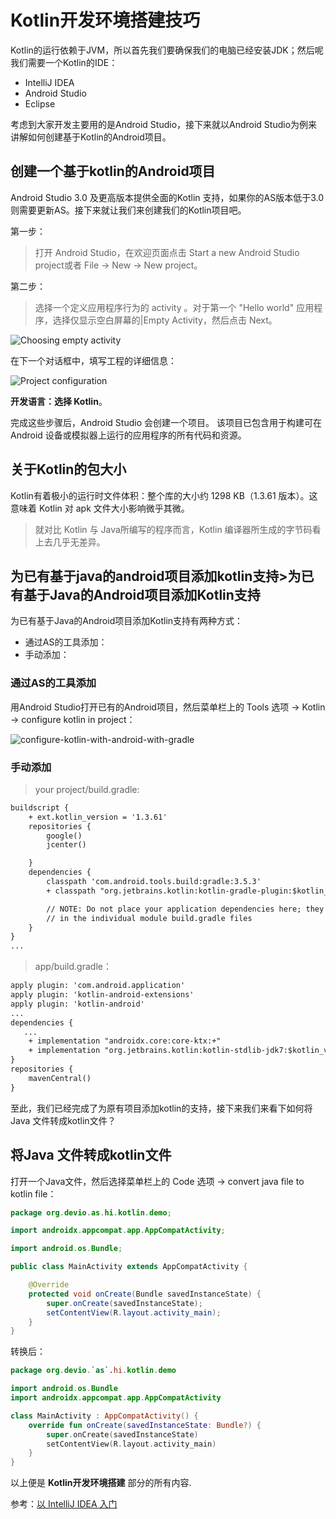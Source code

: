 # Kotlin开发环境搭建技巧

Kotlin的运行依赖于JVM，所以首先我们要确保我们的电脑已经安装JDK；然后呢我们需要一个Kotlin的IDE：

  * IntelliJ IDEA
  * Android Studio
  * Eclipse

考虑到大家开发主要用的是Android Studio，接下来就以Android Studio为例来讲解如何创建基于Kotlin的Android项目。

## 创建一个基于kotlin的Android项目

Android Studio 3.0 及更高版本提供全面的Kotlin 支持，如果你的AS版本低于3.0则需要更新AS。接下来就让我们来创建我们的Kotlin项目吧。

第一步：

>  打开 Android Studio，在欢迎页面点击 Start a new Android Studio project或者 File -> New -> New project。

第二步：

> 选择一个定义应用程序行为的 activity 。对于第一个 "Hello world" 应用程序，选择仅显示空白屏幕的|Empty Activity，然后点击 Next。

![Choosing empty activity](https://doc.devio.org/as/book/docs/Part1/Android%E5%BC%80%E5%8F%91%E5%BF%85%E5%A4%87Kotlin%E6%A0%B8%E5%BF%83%E6%8A%80%E6%9C%AF/images/0-create-new-project.png)

在下一个对话框中，填写工程的详细信息：

![Project configuration](https://doc.devio.org/as/book/docs/Part1/Android%E5%BC%80%E5%8F%91%E5%BF%85%E5%A4%87Kotlin%E6%A0%B8%E5%BF%83%E6%8A%80%E6%9C%AF/images/1-create-new-project.png)

**开发语言：选择 Kotlin**。

完成这些步骤后，Android Studio 会创建一个项目。 该项目已包含用于构建可在Android 设备或模拟器上运行的应用程序的所有代码和资源。

## 关于Kotlin的包大小

Kotlin有着极小的运行时文件体积：整个库的大小约 1298 KB（1.3.61 版本）。这意味着 Kotlin 对 apk 文件大小影响微乎其微。

> 就对比 Kotlin 与 Java所编写的程序而言，Kotlin 编译器所生成的字节码看上去几乎无差异。

## 为已有基于java的android项目添加kotlin支持>为已有基于Java的Android项目添加Kotlin支持

为已有基于Java的Android项目添加Kotlin支持有两种方式：

  * 通过AS的工具添加：
  * 手动添加：

### 通过AS的工具添加

用Android Studio打开已有的Android项目，然后菜单栏上的 Tools 选项 -> Kotlin ->  configure kotlin in project：

![configure-kotlin-with-android-with-gradle](https://doc.devio.org/as/book/docs/Part1/Android%E5%BC%80%E5%8F%91%E5%BF%85%E5%A4%87Kotlin%E6%A0%B8%E5%BF%83%E6%8A%80%E6%9C%AF/images/configure-kotlin-with-android-with-gradle.jpg)

### 手动添加

> your project/build.gradle:

```xml
buildscript {
    + ext.kotlin_version = '1.3.61'
    repositories {
        google()
        jcenter()

    }
    dependencies {
        classpath 'com.android.tools.build:gradle:3.5.3'
        + classpath "org.jetbrains.kotlin:kotlin-gradle-plugin:$kotlin_version"

        // NOTE: Do not place your application dependencies here; they belong
        // in the individual module build.gradle files
    }
}
...
```

> app/build.gradle：

```xml
apply plugin: 'com.android.application'
apply plugin: 'kotlin-android-extensions'
apply plugin: 'kotlin-android'
...
dependencies {
   ...
    + implementation "androidx.core:core-ktx:+"
    + implementation "org.jetbrains.kotlin:kotlin-stdlib-jdk7:$kotlin_version"
}
repositories {
    mavenCentral()
}
```

至此，我们已经完成了为原有项目添加kotlin的支持，接下来我们来看下如何将Java 文件转成kotlin文件？

## 将Java 文件转成kotlin文件

打开一个Java文件，然后选择菜单栏上的 Code 选项 ->  convert java file to kotlin file：

```java
package org.devio.as.hi.kotlin.demo;

import androidx.appcompat.app.AppCompatActivity;

import android.os.Bundle;

public class MainActivity extends AppCompatActivity {

    @Override
    protected void onCreate(Bundle savedInstanceState) {
        super.onCreate(savedInstanceState);
        setContentView(R.layout.activity_main);
    }
}
```

转换后：

```kotlin
package org.devio.`as`.hi.kotlin.demo

import android.os.Bundle
import androidx.appcompat.app.AppCompatActivity

class MainActivity : AppCompatActivity() {
    override fun onCreate(savedInstanceState: Bundle?) {
        super.onCreate(savedInstanceState)
        setContentView(R.layout.activity_main)
    }
}
```

以上便是 **Kotlin开发环境搭建** 部分的所有内容.

参考：[以 IntelliJ IDEA 入门](https://www.kotlincn.net/docs/tutorials/getting-started.html)

